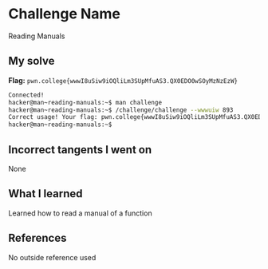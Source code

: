 # Challenge Name
Reading Manuals

## My solve
**Flag:** `pwn.college{wwwI8uSiw9iOQliLm3SUpMfuAS3.QX0EDO0wSOyMzNzEzW}`

```bash
Connected!
hacker@man~reading-manuals:~$ man challenge
hacker@man~reading-manuals:~$ /challenge/challenge --wwwuiw 893
Correct usage! Your flag: pwn.college{wwwI8uSiw9iOQliLm3SUpMfuAS3.QX0EDO0wSOyMzNzEzW}
hacker@man~reading-manuals:~$
```
## Incorrect tangents I went on
None

## What I learned
Learned how to read a manual of a function

## References 
No outside reference used